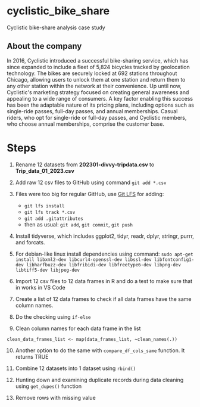 # cyclistic_bike_share
Cyclistic bike-share analysis case study

## About the company
In 2016, Cyclistic introduced a successful bike-sharing service, which has since expanded to include a fleet of 5,824 bicycles tracked by geolocation technology. The bikes are securely locked at 692 stations throughout Chicago, allowing users to unlock them at one station and return them to any other station within the network at their convenience. Up until now, Cyclistic's marketing strategy focused on creating general awareness and appealing to a wide range of consumers. A key factor enabling this success has been the adaptable nature of its pricing plans, including options such as single-ride passes, full-day passes, and annual memberships. Casual riders, who opt for single-ride or full-day passes, and Cyclistic members, who choose annual memberships, comprise the customer base.

# Steps
1. Rename 12 datasets from **202301-divvy-tripdata.csv** to **Trip_data_01_2023.csv**

2. Add raw 12 csv files to GitHub using command `git add *.csv`

3. Files were too big for regular GitHub, use [Git LFS](https://git-lfs.com/) for adding:
     - `git lfs install`
     - `git lfs track *.csv`
     - `git add .gitattributes`
     - then as usual: `git add`, `git commit`, `git push`

4. Install tidyverse, which includes ggplot2, tidyr, readr, dplyr, stringr, purrr, and forcats. 

5. For debian-like linux install dependencies using command: `sudo apt-get install libxml2-dev libcurl4-openssl-dev libssl-dev libfontconfig1-dev libharfbuzz-dev libfribidi-dev libfreetype6-dev libpng-dev libtiff5-dev libjpeg-dev`

6. Import 12 csv files to 12 data frames in R and do a test to make sure that in works in VS Code

7. Create a list of 12 data frames to check if all data frames have the same column names.

8. Do the checking using `if-else`

9. Clean column names for each data frame in the list
``` {r}
clean_data_frames_list <- map(data_frames_list, ~clean_names(.)) 
```

10. Another option to do the same with `compare_df_cols_same` function. It returns TRUE

11. Combine 12 datasets into 1 dataset using `rbind()`

12. Hunting down and examining duplicate records during data cleaning using `get_dupes()` function

13. Remove rows with missing value
